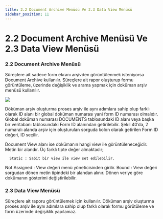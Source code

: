 ```yaml
---
title: 2.2 Document Archive Menüsü Ve 2.3 Data View Menüsü 
sidebar_position: 11
---
```


# 2.2 Document Archive Menüsü Ve 2.3 Data View Menüsü 

### 2.2 Document Archive Menüsü 

Süreçlere ait sadece form ekranı arşivden görüntülenmek isteniyorsa Document Archive kullanılır. Süreçlere ait rapor oluşturup formu görüntüleme, üzerinde değişiklik ve arama yapmak için doküman arşiv menüsü kullanılır. 

![](https://docsbimser.blob.core.windows.net/imagecontainer/auto-uploadce816e02-7f4f-43df-955c-bf952ef64b4a)

Döküman arşiv oluşturma proses arşiv ile aynı adımlara sahip olup farklı olarak ID alanı bir global doküman numarası yani form ID numarası olmalıdır. Global doküman numarası DOCUMENTS tablosundaki ID alanı veya başka bir veritabanı tablosundaki Form ID alanından getirilebilir. Şekil 40’da, 2 numaralı alanda arşiv için oluşturulan sorguda kolon olarak getirilen Form ID değeri, ID seçilir. 

Document View alanı ise dokümanın hangi view ile görüntüleneceğidir. Metin bir alandır. Üç farklı tipte değer almaktadır; 

  	  Static : Sabit bir view ile view set edilebilir. 
Not Assigned : View değeri menü yöneticisinden girilir. 
             Bound : View değeri sorgudan dönen metin tipindeki bir alandan alınır. Dönen veriye göre dokümanın gösterimi değiştirilebilir. 


### 2.3 Data View Menüsü 

Süreçlere ait raporu görüntülemek için kullanılır. Döküman arşiv oluşturma proses arşiv ile aynı adımlara sahip olup farklı olarak formu görütüleme ve form üzerinde değişiklik yapılamaz.